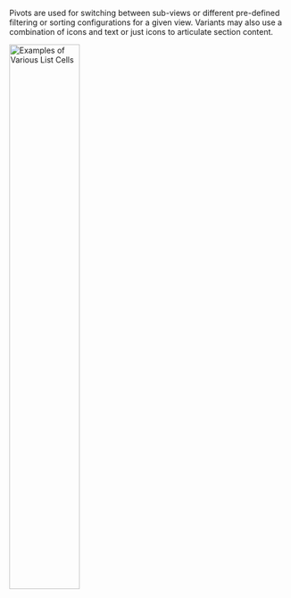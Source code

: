 Pivots are used for switching between sub-views or different pre-defined filtering or sorting configurations for a given view. Variants may also use a combination of icons and text or just icons to articulate section content.

<img src="https://static2.sharepointonline.com/files/fabric/fabric-website/images/controls/ios/pivot/pivot.png" alt="Examples of Various List Cells" style="width: 50%;" />
